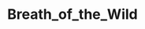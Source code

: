 ---
title: Breath_of_the_Wild
crosslinks:
- zelda
- livven
- NintendoSwitch
- truezelda
- zelfies
- nintendo
- wiiu
- gaming
- cemu
- xkcd
- PrequelMemes
- WiiUHacks
- speedrun
- funny
- witcher
- Yahaha_IRL
- pics
- EarthPorn
- Pixiv
- Gamingcirclejerk
---